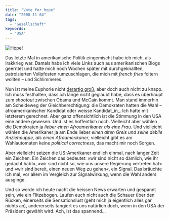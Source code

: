 ```yaml
---
title: "Vote for hope"
date: "2008-11-04"
tags:
  - "Gesellschaft"
keywords:
  - "USA"
---
```


![Hope!](/img/codecandies/barack240.jpg)

Das letzte Mal in amerikanische Politik eingemischt habe ich mich, als Irakkrieg war. Damals habe ich viele Links auch aus amerikanischen Blogs geerntet und hatte mich noch Wochen später mit durchgeknallten, patroisierten Vollpfosten rumzuschlagen, die mich mit _french fries_ foltern wollten – und Schlimmeres.

Nun ist meine Euphorie nicht [derartig groß](http://anmutunddemut.de/node/6933), aber doch auch nicht zu knapp. Ich muss festhalten, dass ich lange nicht geglaubt habe, dass es überhaupt zum _shootout_ zwischen Obama und McCain kommt. Man stand immerhin am Scheideweg der Gleichberechtigung: die Demokraten hatten die Wahl – afroamerikanischer Kandidat oder weisse Kandidat_in_. Ich hatte mit letzterem gerechnet. Aber ganz offensichtlich ist die Stimmung in den USA eine andere gewesen. Und ist es hoffentlich noch. Vielleicht aber wählen die Demokraten ja _lieber einen Afroamerikaner als eine Frau_. Und vielleicht wählen die Amerikaner ja am Ende lieber _einen alten Greis und seine debile Anziehpuppe, als einen Afroamerikaner_, vielleicht gibt es am Wahlautomaten keine _political correctness_, das macht mir noch Sorgen.

Aber vielleicht setzen die US-Amerikaner endlich einmal, nach langer Zeit ein Zeichen. Ein Zeichen das bedeutet: »wir sind nicht so dämlich, wie ihr gedacht habt«, »wir sind nicht so, wie uns unsere Regierung vertreten hat« und »wir sind bereit, einen neuen Weg zu gehen«, ein Signal. Das bräuchte ich mal, vor allem im Vergleich zur SIgnalwirkung, wenn die Wahl anders ausginge.

Und so werde ich heute nacht die heissen News erwarten und gespannt sein, wie ein Flitzebogen. Laufen euch nicht auch die Schauer über den Rücken, einerseits die Sensationslust (geht mich ja eigentlich alles gar nichts an), andererseits tangiert es uns natürlich doch, wenn in den USA der Präsident gewählt wird. Ach, ist das spannend…
